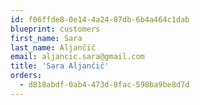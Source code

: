 ```yaml
---
id: f06ffde8-0e14-4a24-87db-6b4a464c1dab
blueprint: customers
first_name: Sara
last_name: Aljančič
email: aljancic.sara@gmail.com
title: 'Sara Aljančič'
orders:
  - d818abdf-0ab4-473d-8fac-598ba9be8d7d
---
```

